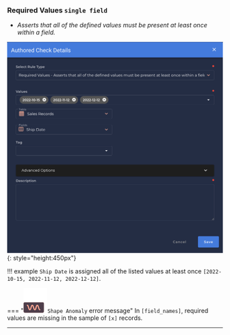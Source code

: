 ### Required Values <spam id='single-field'>`single field`</spam>
* *Asserts that all of the defined values must be present at least once within a field.*

![Screenshot](../assets/checks/rule-types/required-values-check.png){: style="height:450px"}

!!! example
    `Ship Date` is assigned all of the listed values at least once `[2022-10-15, 2022-11-12, 2022-12-12]`.

=== "![Screenshot](../assets/checks/rule-types/icons/icon-shape-anomaly-dark.svg)`Shape Anomaly` error message"
    In `[field_names]`, required values are missing in the sample of `[x]` records.

---